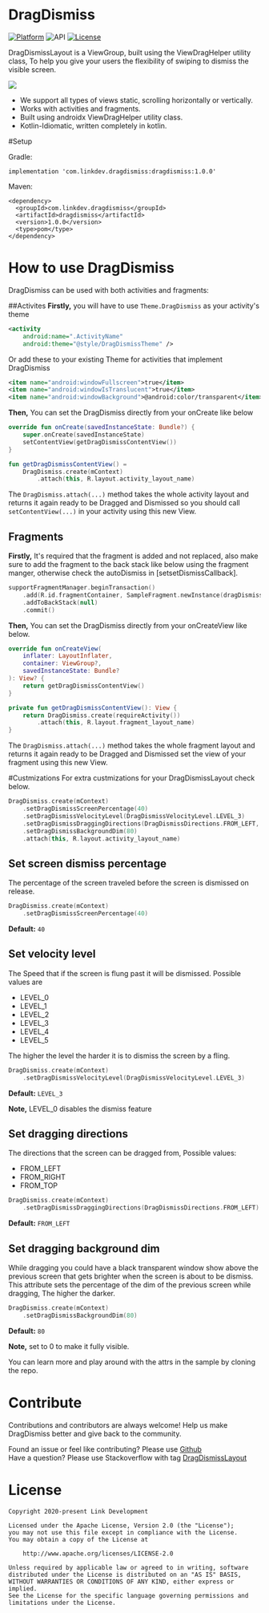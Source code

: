 # DragDismiss
[![Platform](https://img.shields.io/badge/platform-android-brightgreen.svg)](https://developer.android.com/index.html)
![API](https://img.shields.io/badge/Min--SDK-21-yellowgreen)
[![License](https://img.shields.io/badge/license-Apache%202.0-blue.svg)](http://www.apache.org/licenses/LICENSE-2.0)

DragDismissLayout is a ViewGroup, built using the ViewDragHelper utility class, To help you give your users the flexibility of swiping to dismiss the visible screen.

![](screenshots/screenshot.gif)

- We support all types of views static, scrolling horizontally or vertically.
- Works with activities and fragments.
- Built using androidx ViewDragHelper utility class.
- Kotlin-Idiomatic, written completely in kotlin.

#Setup

Gradle:
```
implementation 'com.linkdev.dragdismiss:dragdismiss:1.0.0'
```
Maven:
```
<dependency>
  <groupId>com.linkdev.dragdismiss</groupId>
  <artifactId>dragdismiss</artifactId>
  <version>1.0.0</version>
  <type>pom</type>
</dependency>
```

# How to use DragDismiss
DragDismiss can be used with both activities and fragments:

##Activites
**Firstly,** you will have to use `Theme.DragDismiss` as your activity's theme
```xml
<activity
    android:name=".ActivityName"
    android:theme="@style/DragDismissTheme" />
```
Or add these to your existing Theme for activities that implement DragDismiss
```xml
<item name="android:windowFullscreen">true</item>
<item name="android:windowIsTranslucent">true</item>
<item name="android:windowBackground">@android:color/transparent</item>
```
**Then,** You can set the DragDismiss directly from your onCreate like below
```kotlin
override fun onCreate(savedInstanceState: Bundle?) {
    super.onCreate(savedInstanceState)
    setContentView(getDragDismissContentView())
}

fun getDragDismissContentView() =
    DragDismiss.create(mContext)
        .attach(this, R.layout.activity_layout_name)
```
The `DragDismiss.attach(...)` method takes the whole activity layout and returns it again ready to be Dragged and Dismissed
 so you should call `setContentView(...)` in your activity using this new View.

## Fragments
**Firstly,** It's required that the fragment is added and not replaced,
also make sure to add the fragment to the back stack like below using the fragment manger, otherwise check the autoDismiss in [setsetDismissCallback].
```kotlin
supportFragmentManager.beginTransaction()
    .add(R.id.fragmentContainer, SampleFragment.newInstance(dragDismissAttrs), SampleFragment.TAG)
    .addToBackStack(null)
    .commit()
```

**Then,** You can set the DragDismiss directly from your onCreateView like below.
```kotlin
override fun onCreateView(
    inflater: LayoutInflater,
    container: ViewGroup?,
    savedInstanceState: Bundle?
): View? {
    return getDragDismissContentView()
}

private fun getDragDismissContentView(): View {
    return DragDismiss.create(requireActivity())
        .attach(this, R.layout.fragment_layout_name)
}
```
The `DragDismiss.attach(...)` method takes the whole fragment layout and returns it again ready to be Dragged and Dismissed
 set the view of your fragment using this new View.

#Custmizations
For extra custmizations for your DragDismissLayout check below.
```kotlin
DragDismiss.create(mContext)
    .setDragDismissScreenPercentage(40)
    .setDragDismissVelocityLevel(DragDismissVelocityLevel.LEVEL_3)
    .setDragDismissDraggingDirections(DragDismissDirections.FROM_LEFT, DragDismissDirections.FROM_RIGHT)
    .setDragDismissBackgroundDim(80)
    .attach(this, R.layout.activity_layout_name)
```

## Set screen dismiss percentage
The percentage of the screen traveled before the screen is dismissed on release.
```kotlin
DragDismiss.create(mContext)
    .setDragDismissScreenPercentage(40)
```
**Default:** `40`

## Set velocity level
The Speed that if the screen is flung past it will be dismissed.
Possible values are
* LEVEL_0
* LEVEL_1
* LEVEL_2
* LEVEL_3
* LEVEL_4
* LEVEL_5

The higher the level the harder it is to dismiss the screen by a fling.

```kotlin
DragDismiss.create(mContext)
    .setDragDismissVelocityLevel(DragDismissVelocityLevel.LEVEL_3)
```
**Default:** `LEVEL_3`

**Note,** LEVEL_0 disables the dismiss feature

## Set dragging directions
The directions that the screen can be dragged from, Possible values:
* FROM_LEFT
* FROM_RIGHT
* FROM_TOP
```kotlin
DragDismiss.create(mContext)
    .setDragDismissDraggingDirections(DragDismissDirections.FROM_LEFT)
```
**Default:** `FROM_LEFT`

## Set dragging background dim
While dragging you could have a black transparent window show above the previous screen that gets brighter when the screen is about to be dismiss.
This attribute sets the percentage of the dim of the previous screen while dragging, The higher the darker.
```kotlin
DragDismiss.create(mContext)
    .setDragDismissBackgroundDim(80)
```
**Default:** `80`

**Note,** set to 0 to make it fully visible.

You can learn more and play around with the attrs in the sample by cloning the repo.

# Contribute
Contributions and contributors are always welcome! Help us make DragDismiss better and give back to the community.

Found an issue or feel like contributing? Please use [Github][issues]  
Have a question? Please use Stackoverflow with tag [DragDismissLayout][stackoverflow]

# License
    Copyright 2020-present Link Development

    Licensed under the Apache License, Version 2.0 (the "License");
    you may not use this file except in compliance with the License.
    You may obtain a copy of the License at

        http://www.apache.org/licenses/LICENSE-2.0

    Unless required by applicable law or agreed to in writing, software
    distributed under the License is distributed on an "AS IS" BASIS,
    WITHOUT WARRANTIES OR CONDITIONS OF ANY KIND, either express or implied.
    See the License for the specific language governing permissions and
    limitations under the License.

 [issues]: https://github.com/DragDismissLayout/issues
 [stackoverflow]: http://stackoverflow.com/questions/tagged/DragDismissLayout
 
